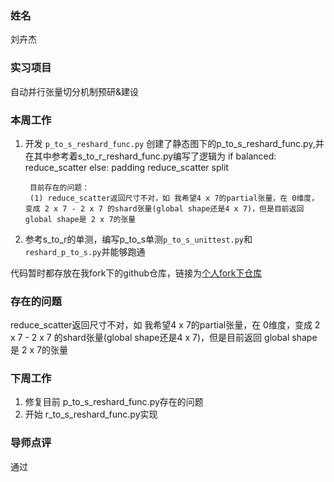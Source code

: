 ### 姓名
刘卉杰

### 实习项目
自动并行张量切分机制预研&建设

### 本周工作

1. 开发 `p_to_s_reshard_func.py`
        创建了静态图下的p_to_s_reshard_func.py,并在其中参考着s_to_r_reshard_func.py编写了逻辑为
        if balanced:
                reduce_scatter
        else:
                padding
                reduce_scatter
                split
        
        目前存在的问题：
        (1) reduce_scatter返回尺寸不对，如 我希望4 x 7的partial张量，在 0维度，变成 2 x 7 - 2 x 7 的shard张量(global shape还是4 x 7)，但是目前返回 global shape是 2 x 7的张量

2. 参考s_to_r的单测，编写p_to_s单测`p_to_s_unittest.py`和`reshard_p_to_s.py`并能够跑通

代码暂时都存放在我fork下的github仓库，链接为[个人fork下仓库](https://github.com/smile2game/Paddle/tree/note/unittest)


### 存在的问题
reduce_scatter返回尺寸不对，如 我希望4 x 7的partial张量，在 0维度，变成 2 x 7 - 2 x 7 的shard张量(global shape还是4 x 7)，但是目前返回 global shape是 2 x 7的张量

### 下周工作

1. 修复目前 p_to_s_reshard_func.py存在的问题
2. 开始 r_to_s_reshard_func.py实现



### 导师点评
通过
